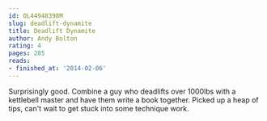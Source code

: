 ```yaml
---
id: OL44948398M
slug: deadlift-dynamite
title: Deadlift Dynamite
author: Andy Bolton
rating: 4
pages: 285
reads:
- finished_at: '2014-02-06'
---
```

Surprisingly good. Combine a guy who deadlifts over 1000lbs with a kettlebell master and have them write a book together. Picked up a heap of tips, can't wait to get stuck into some technique work.
